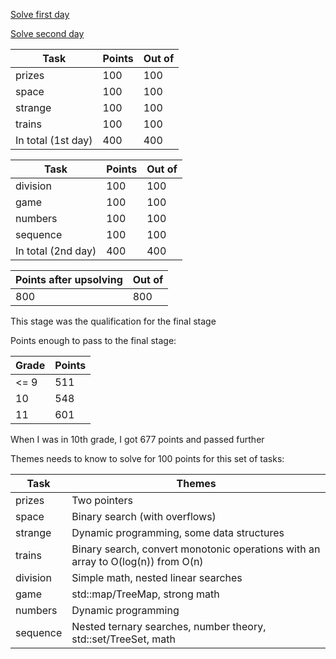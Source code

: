 [Solve first day](https://contest.yandex.ru/roiarchive/contest/2169/enter/)

[Solve second day](https://contest.yandex.ru/roiarchive/contest/2170/enter/)

Task | Points | Out of
--- | --- | ---
prizes | 100 | 100
space | 100 | 100
strange | 100 | 100
trains  | 100 | 100
In total (1st day) | 400 | 400

Task | Points | Out of
--- | --- | ---
division | 100 | 100
game | 100 | 100
numbers | 100 | 100
sequence  | 100 | 100
In total (2nd day) | 400 | 400

Points after upsolving | Out of
--- | ---
800 | 800

This stage was the qualification for the final stage

Points enough to pass to the final stage:

Grade | Points
--- | ---
<= 9 | 511
10 | 548
11 | 601

When I was in 10th grade, I got 677 points and passed further

Themes needs to know to solve for 100 points for this set of tasks:

Task | Themes
--- | ---
prizes | Two pointers
space | Binary search (with overflows)
strange | Dynamic programming, some data structures
trains | Binary search, convert monotonic operations with an array to O(log(n)) from O(n)
division | Simple math, nested linear searches
game | std::map/TreeMap, strong math
numbers | Dynamic programming
sequence  | Nested ternary searches, number theory, std::set/TreeSet, math
